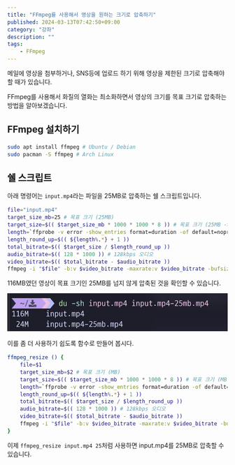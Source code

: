 ```yaml
---
title: "FFmpeg를 사용해서 영상을 원하는 크기로 압축하기"
published: 2024-03-13T07:42:50+09:00
category: "강좌"
description: ""
tags:
    - FFmpeg
---
```


메일에 영상을 첨부하거나, SNS등에 업로드 하기 위해 영상을 제한된 크기로 압축해야 할 때가 있습니다.

FFmpeg를 사용해서 화질의 열화는 최소화하면서 영상의 크기를 목표 크기로 압축하는 방법을 알아보겠습니다.

## FFmpeg 설치하기

```bash
sudo apt install ffmpeg # Ubuntu / Debian
sudo pacman -S ffmpeg # Arch Linux
```

## 쉘 스크립트

아래 명령어는 `input.mp4`라는 파일을 25MB로 압축하는 쉘 스크립트입니다.

```bash
file="input.mp4"
target_size_mb=25 # 목표 크기 (25MB)
target_size=$(( $target_size_mb * 1000 * 1000 * 8 )) # 목표 크기 (25MB -> 25 * 1000 * 1000 * 8 bit)
length=`ffprobe -v error -show_entries format=duration -of default=noprint_wrappers=1:nokey=1 "$file"`
length_round_up=$(( ${length%.*} + 1 ))
total_bitrate=$(( $target_size / $length_round_up ))
audio_bitrate=$(( 128 * 1000 )) # 128kbps 오디오
video_bitrate=$(( $total_bitrate - $audio_bitrate ))
ffmpeg -i "$file" -b:v $video_bitrate -maxrate:v $video_bitrate -bufsize:v $(( $target_size / 20 )) -b:a $audio_bitrate "${file}-${target_size_mb}mb.mp4"
```

116MB였던 영상이 목표 크기인 25MB를 넘지 않게 압축된 것을 확인할 수 있습니다.

![압축 전/후](./images/filesize.png)

이를 좀 더 사용하기 쉽도록 함수로 만들어 봅시다.

```bash
ffmpeg_resize () {
    file=$1
    target_size_mb=$2 # 목표 크기 (MB)
    target_size=$(( $target_size_mb * 1000 * 1000 * 8 )) # 목표 크기 (MB -> MB * 1000 * 1000 * 8 bit)
    length=`ffprobe -v error -show_entries format=duration -of default=noprint_wrappers=1:nokey=1 "$file"`
    length_round_up=$(( ${length%.*} + 1 ))
    total_bitrate=$(( $target_size / $length_round_up ))
    audio_bitrate=$(( 128 * 1000 )) # 128kbps 오디오
    video_bitrate=$(( $total_bitrate - $audio_bitrate ))
    ffmpeg -i "$file" -b:v $video_bitrate -maxrate:v $video_bitrate -bufsize:v $(( $target_size / 20 )) -b:a $audio_bitrate "${file}-${target_size_mb}mb.mp4"
}
```

이제 `ffmpeg_resize input.mp4 25`처럼 사용하면 input.mp4를 25MB로 압축할 수 있습니다.
